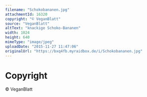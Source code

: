 ```yaml
---
filename: "Schokobananen.jpg"
attachmentId: 16320
copyright: "© VeganBlatt"
source: "VeganBlatt"
altText: "knackige Schoko-Bananen"
width: 1024
height: 640
mimeType: "image/jpeg"
uploadDate: "2015-11-27 11:47:06"
originalUrl: "https://bxq4fb.myraidbox.de/i/Schokobananen.jpg"
---
```


# Copyright

© VeganBlatt
